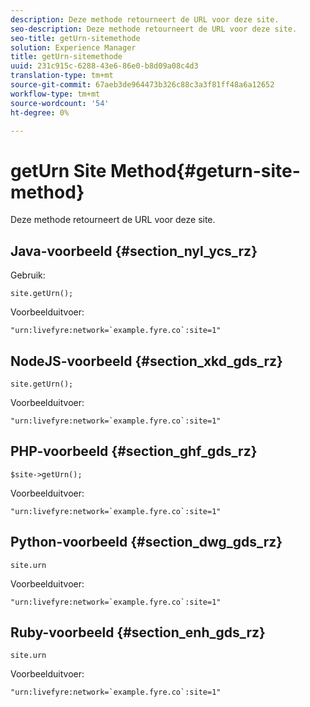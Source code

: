 ```yaml
---
description: Deze methode retourneert de URL voor deze site.
seo-description: Deze methode retourneert de URL voor deze site.
seo-title: getUrn-sitemethode
solution: Experience Manager
title: getUrn-sitemethode
uuid: 231c915c-6288-43e6-86e0-b8d09a08c4d3
translation-type: tm+mt
source-git-commit: 67aeb3de964473b326c88c3a3f81ff48a6a12652
workflow-type: tm+mt
source-wordcount: '54'
ht-degree: 0%

---
```



# getUrn Site Method{#geturn-site-method}

Deze methode retourneert de URL voor deze site.

## Java-voorbeeld {#section_nyl_ycs_rz}

Gebruik:

```
site.getUrn();
```

Voorbeelduitvoer:

```
"urn:livefyre:network=`example.fyre.co`:site=1" 
```

## NodeJS-voorbeeld {#section_xkd_gds_rz}

```
site.getUrn(); 
```

Voorbeelduitvoer:

```
"urn:livefyre:network=`example.fyre.co`:site=1" 
```

## PHP-voorbeeld {#section_ghf_gds_rz}

```
$site->getUrn(); 
```

Voorbeelduitvoer:

```
"urn:livefyre:network=`example.fyre.co`:site=1" 
```

## Python-voorbeeld {#section_dwg_gds_rz}

```
site.urn 
```

Voorbeelduitvoer:

```
"urn:livefyre:network=`example.fyre.co`:site=1" 
```

## Ruby-voorbeeld {#section_enh_gds_rz}

```
site.urn 
```

Voorbeelduitvoer:

```
"urn:livefyre:network=`example.fyre.co`:site=1"
```

